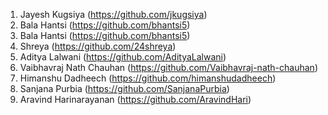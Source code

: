 1. Jayesh Kugsiya (https://github.com/jkugsiya)
2. Bala Hantsi    (https://github.com/bhantsi5) 
3. Bala Hantsi    (https://github.com/bhantsi5) 
4. Shreya         (https://github.com/24shreya)        
5. Aditya Lalwani (https://github.com/AdityaLalwani)
6. Vaibhavraj Nath Chauhan (https://github.com/Vaibhavraj-nath-chauhan)
7. Himanshu Dadheech (https://github.com/himanshudadheech)
8. Sanjana Purbia (https://github.com/SanjanaPurbia)
9. Aravind Harinarayanan (https://github.com/AravindHari)
